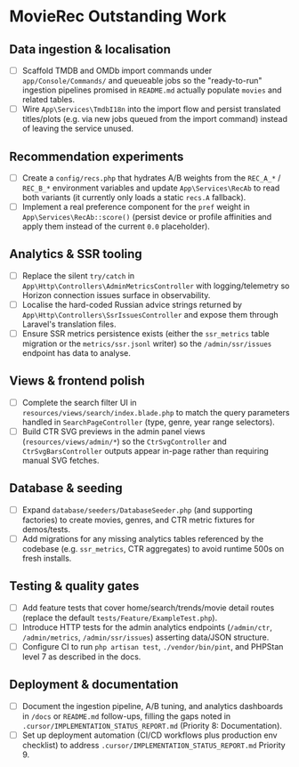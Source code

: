 # MovieRec Outstanding Work

## Data ingestion & localisation
- [ ] Scaffold TMDB and OMDb import commands under `app/Console/Commands/` and queueable jobs so the "ready-to-run" ingestion pipelines promised in `README.md` actually populate `movies` and related tables.
- [ ] Wire `App\Services\TmdbI18n` into the import flow and persist translated titles/plots (e.g. via new jobs queued from the import command) instead of leaving the service unused.

## Recommendation experiments
- [ ] Create a `config/recs.php` that hydrates A/B weights from the `REC_A_*` / `REC_B_*` environment variables and update `App\Services\RecAb` to read both variants (it currently only loads a static `recs.A` fallback).
- [ ] Implement a real preference component for the `pref` weight in `App\Services\RecAb::score()` (persist device or profile affinities and apply them instead of the current `0.0` placeholder).

## Analytics & SSR tooling
- [ ] Replace the silent `try/catch` in `App\Http\Controllers\AdminMetricsController` with logging/telemetry so Horizon connection issues surface in observability.
- [ ] Localise the hard-coded Russian advice strings returned by `App\Http\Controllers\SsrIssuesController` and expose them through Laravel's translation files.
- [ ] Ensure SSR metrics persistence exists (either the `ssr_metrics` table migration or the `metrics/ssr.jsonl` writer) so the `/admin/ssr/issues` endpoint has data to analyse.

## Views & frontend polish
- [ ] Complete the search filter UI in `resources/views/search/index.blade.php` to match the query parameters handled in `SearchPageController` (type, genre, year range selectors).
- [ ] Build CTR SVG previews in the admin panel views (`resources/views/admin/*`) so the `CtrSvgController` and `CtrSvgBarsController` outputs appear in-page rather than requiring manual SVG fetches.

## Database & seeding
- [ ] Expand `database/seeders/DatabaseSeeder.php` (and supporting factories) to create movies, genres, and CTR metric fixtures for demos/tests.
- [ ] Add migrations for any missing analytics tables referenced by the codebase (e.g. `ssr_metrics`, CTR aggregates) to avoid runtime 500s on fresh installs.

## Testing & quality gates
- [ ] Add feature tests that cover home/search/trends/movie detail routes (replace the default `tests/Feature/ExampleTest.php`).
- [ ] Introduce HTTP tests for the admin analytics endpoints (`/admin/ctr`, `/admin/metrics`, `/admin/ssr/issues`) asserting data/JSON structure.
- [ ] Configure CI to run `php artisan test`, `./vendor/bin/pint`, and PHPStan level 7 as described in the docs.

## Deployment & documentation
- [ ] Document the ingestion pipeline, A/B tuning, and analytics dashboards in `/docs` or `README.md` follow-ups, filling the gaps noted in `.cursor/IMPLEMENTATION_STATUS_REPORT.md` (Priority 8: Documentation).
- [ ] Set up deployment automation (CI/CD workflows plus production env checklist) to address `.cursor/IMPLEMENTATION_STATUS_REPORT.md` Priority 9.
